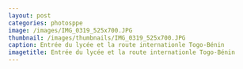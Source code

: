 ```yaml
---
layout: post
categories: photosppe
image: /images/IMG_0319_525x700.JPG
thumbnail: /images/thumbnails/IMG_0319_525x700.JPG
caption: Entrée du lycée et la route internationle Togo-Bénin
imagetitle: Entrée du lycée et la route internationle Togo-Bénin
---
```

